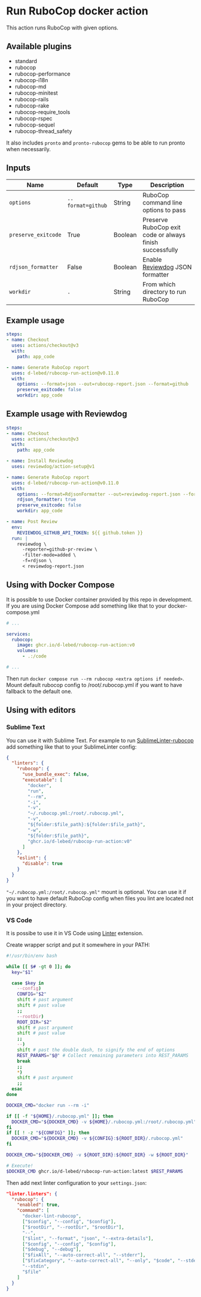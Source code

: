 # Run RuboCop docker action

This action runs RuboCop with given options.

## Available plugins

* standard
* rubocop
* rubocop-performance
* rubocop-i18n
* rubocop-md
* rubocop-minitest
* rubocop-rails
* rubocop-rake
* rubocop-require_tools
* rubocop-rspec
* rubocop-sequel
* rubocop-thread_safety

It also includes `pronto` and `pronto-rubocop` gems to be able to run pronto when necessarily.

## Inputs

| Name                | Default           | Type    | Description |
| ------------------- | ----------------- | ------- | ----------- |
| `options`           | `--format=github` | String  | RuboCop command line options to pass |
| `preserve_exitcode` | True              | Boolean | Preserve RuboCop exit code or always finish successfully |
| `rdjson_formatter`  | False             | Boolean | Enable [Reviewdog](https://github.com/reviewdog/reviewdog) JSON formatter |
| `workdir`           | `.`               | String  | From which directory to run RuboCop |

## Example usage

```yaml
steps:
- name: Checkout
  uses: actions/checkout@v3
  with:
    path: app_code

- name: Generate RuboCop report
  uses: d-lebed/rubocop-run-action@v0.11.0
  with:
    options: --format=json --out=rubocop-report.json --format=github
    preserve_exitcode: false
    workdir: app_code
```

## Example usage with Reviewdog

```yaml
steps:
- name: Checkout
  uses: actions/checkout@v3
  with:
    path: app_code

- name: Install Reviewdog
  uses: reviewdog/action-setup@v1

- name: Generate RuboCop report
  uses: d-lebed/rubocop-run-action@v0.11.0
  with:
    options: --format=RdjsonFormatter --out=reviewdog-report.json --format=progress
    rdjson_formatter: true
    preserve_exitcode: false
    workdir: app_code

- name: Post Review
  env:
    REVIEWDOG_GITHUB_API_TOKEN: ${{ github.token }}
  run: |
    reviewdog \
      -reporter=github-pr-review \
      -filter-mode=added \
      -f=rdjson \
      < reviewdog-report.json
```

## Using with Docker Compose

It is possible to use Docker container provided by this repo in development. If you are using Docker Compose add
something like that to your docker-compose.yml

```yaml
# ...

services:
  rubocop:
    image: ghcr.io/d-lebed/rubocop-run-action:v0
    volumes:
      - .:/code

# ...
```

Then run `docker compose run --rm rubocop <extra options if needed>`. Mount default rubocop config to
/root/.rubocop.yml if you want to have fallback to the default one.

## Using with editors

### Sublime Text

You can use it with Sublime Text. For example to run
[SublimeLinter-rubocop](https://github.com/SublimeLinter/SublimeLinter-rubocop) add something like that to
your SublimeLinter config:

```json
{
  "linters": {
    "rubocop": {
      "use_bundle_exec": false,
      "executable": [
        "docker",
        "run",
        "--rm",
        "-i",
        "-v",
        "~/.rubocop.yml:/root/.rubocop.yml",
        "-v",
        "${folder:$file_path}:${folder:$file_path}",
        "-w",
        "${folder:$file_path}",
        "ghcr.io/d-lebed/rubocop-run-action:v0"
      ]
    },
    "eslint": {
      "disable": true
    }
  }
}
```

`"~/.rubocop.yml:/root/.rubocop.yml"` mount is optional. You can use it if you want to have default RuboCop config
when files you lint are located not in your project directory.

### VS Code

It is possibe to use it in VS Code using [Linter](https://marketplace.visualstudio.com/items?itemName=fnando.linter)
extension.

Create wrapper script and put it somewhere in your PATH:

```bash
#!/usr/bin/env bash

while [[ $# -gt 0 ]]; do
  key="$1"

  case $key in
    --config)
    CONFIG="$2"
    shift # past argument
    shift # past value
    ;;
    --rootDir)
    ROOT_DIR="$2"
    shift # past argument
    shift # past value
    ;;
    --)
    shift # past the double dash, to signify the end of options
    REST_PARAMS="$@" # Collect remaining parameters into REST_PARAMS
    break
    ;;
    *)
    shift # past argument
    ;;
  esac
done

DOCKER_CMD="docker run --rm -i"

if [[ -f "${HOME}/.rubocop.yml" ]]; then
  DOCKER_CMD="${DOCKER_CMD} -v ${HOME}/.rubocop.yml:/root/.rubocop.yml"
fi
if [[ ! -z "${CONFIG}" ]]; then
  DOCKER_CMD="${DOCKER_CMD} -v ${CONFIG}:${ROOT_DIR}/.rubocop.yml"
fi

DOCKER_CMD="${DOCKER_CMD} -v ${ROOT_DIR}:${ROOT_DIR} -w ${ROOT_DIR}"

# Execute!
$DOCKER_CMD ghcr.io/d-lebed/rubocop-run-action:latest $REST_PARAMS
```

Then add next linter configuration to your `settings.json`:

```json
"linter.linters": {
  "rubocop": {
    "enabled": true,
    "command": [
      "docker-lint-rubocop",
      ["$config", "--config", "$config"],
      ["$rootDir", "--rootDir", "$rootDir"],
      "--",
      ["$lint", "--format", "json", "--extra-details"],
      ["$config", "--config", "$config"],
      ["$debug", "--debug"],
      ["$fixAll", "--auto-correct-all", "--stderr"],
      ["$fixCategory", "--auto-correct-all", "--only", "$code", "--stderr"],
      "--stdin",
      "$file"
    ]
  }
}
```
